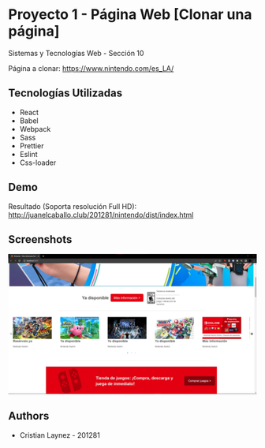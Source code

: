 # Proyecto 1 - Página Web [Clonar una página]

Sistemas y Tecnologías Web - Sección 10

Página a clonar: https://www.nintendo.com/es_LA/

## Tecnologías Utilizadas

- React
- Babel
- Webpack
- Sass
- Prettier
- Eslint
- Css-loader

## Demo

Resultado (Soporta resolución Full HD): http://juanelcaballo.club/201281/nintendo/dist/index.html

## Screenshots

<img src="/show.jpg" alt="Show"/>

## Authors

- Cristian Laynez - 201281
